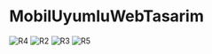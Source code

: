 # MobilUyumluWebTasarim
![R4](https://github.com/damilakaya/MobilUyumluWebTasarim/assets/99400777/5c1cff1e-693e-4d54-9706-7d32b21993f6)
![R2](https://github.com/damilakaya/MobilUyumluWebTasarim/assets/99400777/79ac5600-1518-48b3-8150-52c0ea375ac6)
![R3](https://github.com/damilakaya/MobilUyumluWebTasarim/assets/99400777/2c80b0db-cbd2-403c-a17c-366665e93e60)
![R5](https://github.com/damilakaya/MobilUyumluWebTasarim/assets/99400777/4f34b2fb-eb4b-42ab-9091-7a57dd55d761)
